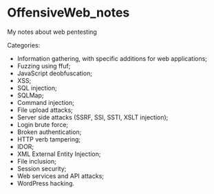 # OffensiveWeb_notes
My notes about web pentesting

Categories:
- Information gathering, with specific additions for web applications;
- Fuzzing using ffuf;
- JavaScript deobfuscation;
- XSS;
- SQL injection;
- SQLMap;
- Command injection;
- File upload attacks;
- Server side attacks (SSRF, SSI, SSTI, XSLT injection);
- Login brute force;
- Broken authentication;
- HTTP verb tampering;
- IDOR;
- XML External Entity Injection;
- File inclusion;
- Session security;
- Web services and API attacks;
- WordPress hacking.
